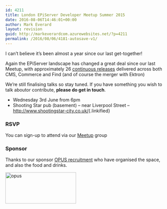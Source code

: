 ```yaml
---
id: 4211
title: London EPiServer Developer Meetup Summer 2015
date: 2016-08-06T14:46:01+00:00
author: Mark Everard
layout: revision
guid: http://markeverardcom.azurewebsites.net/?p=4211
permalink: /2016/08/06/4181-autosave-v1/
---
```

I can&#8217;t believe it&#8217;s been almost a year since our last get-together!

Again the EPiServer landscape has changed a great deal since our last Meetup, with approximately 26 [continuous releases](http://world.episerver.com/releases/) delivered across both CMS, Commerce and Find (and of course the merger with Ektron)

We&#8217;re still finalising talks so stay tuned. If you have something you wish to talk aboutor contribute, **please do get in touch**.

  * Wednesday 3rd June from 6pm
  * Shooting Star pub (basement) &#8211; near Liverpool Street &#8211; <http://www.shootingstar-city.co.uk/>{.linkified}

### **RSVP**

You can sign-up to attend via our <a title="Meetup - London EPiServer Developer Meetup Summer 2015" href="http://www.meetup.com/EPiServer-London/events/222152680/" target="_blank">Meetup</a> group

### Sponsor

Thanks to our sponsor [OPUS recruitment](http://www.opusrecruitmentsolutions.com/) who have organised the space, and also the food and drinks.

<img class="size-full wp-image-4752 alignleft" src="http://www.markeverard.com/wp-content/uploads/2015/04/opus.jpg" alt="opus" width="220" height="97" /> 

&nbsp;

&nbsp;

&nbsp;